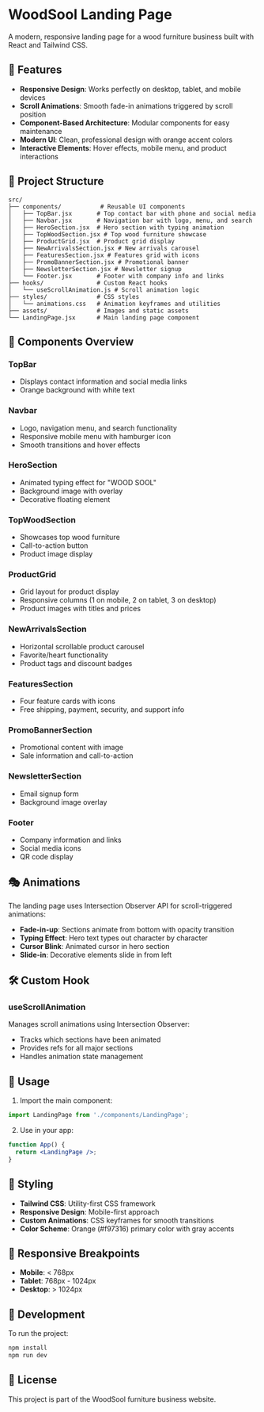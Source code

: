 # WoodSool Landing Page

A modern, responsive landing page for a wood furniture business built with React and Tailwind CSS.

## 🚀 Features

- **Responsive Design**: Works perfectly on desktop, tablet, and mobile devices
- **Scroll Animations**: Smooth fade-in animations triggered by scroll position
- **Component-Based Architecture**: Modular components for easy maintenance
- **Modern UI**: Clean, professional design with orange accent colors
- **Interactive Elements**: Hover effects, mobile menu, and product interactions

## 📁 Project Structure

```
src/
├── components/           # Reusable UI components
│   ├── TopBar.jsx       # Top contact bar with phone and social media
│   ├── Navbar.jsx       # Navigation bar with logo, menu, and search
│   ├── HeroSection.jsx  # Hero section with typing animation
│   ├── TopWoodSection.jsx # Top wood furniture showcase
│   ├── ProductGrid.jsx  # Product grid display
│   ├── NewArrivalsSection.jsx # New arrivals carousel
│   ├── FeaturesSection.jsx # Features grid with icons
│   ├── PromoBannerSection.jsx # Promotional banner
│   ├── NewsletterSection.jsx # Newsletter signup
│   └── Footer.jsx       # Footer with company info and links
├── hooks/               # Custom React hooks
│   └── useScrollAnimation.js # Scroll animation logic
├── styles/              # CSS styles
│   └── animations.css   # Animation keyframes and utilities
├── assets/              # Images and static assets
└── LandingPage.jsx      # Main landing page component
```

## 🎨 Components Overview

### TopBar
- Displays contact information and social media links
- Orange background with white text

### Navbar
- Logo, navigation menu, and search functionality
- Responsive mobile menu with hamburger icon
- Smooth transitions and hover effects

### HeroSection
- Animated typing effect for "WOOD SOOL"
- Background image with overlay
- Decorative floating element

### TopWoodSection
- Showcases top wood furniture
- Call-to-action button
- Product image display

### ProductGrid
- Grid layout for product display
- Responsive columns (1 on mobile, 2 on tablet, 3 on desktop)
- Product images with titles and prices

### NewArrivalsSection
- Horizontal scrollable product carousel
- Favorite/heart functionality
- Product tags and discount badges

### FeaturesSection
- Four feature cards with icons
- Free shipping, payment, security, and support info

### PromoBannerSection
- Promotional content with image
- Sale information and call-to-action

### NewsletterSection
- Email signup form
- Background image overlay

### Footer
- Company information and links
- Social media icons
- QR code display

## 🎭 Animations

The landing page uses Intersection Observer API for scroll-triggered animations:

- **Fade-in-up**: Sections animate from bottom with opacity transition
- **Typing Effect**: Hero text types out character by character
- **Cursor Blink**: Animated cursor in hero section
- **Slide-in**: Decorative elements slide in from left

## 🛠️ Custom Hook

### useScrollAnimation
Manages scroll animations using Intersection Observer:
- Tracks which sections have been animated
- Provides refs for all major sections
- Handles animation state management

## 🎯 Usage

1. Import the main component:
```jsx
import LandingPage from './components/LandingPage';
```

2. Use in your app:
```jsx
function App() {
  return <LandingPage />;
}
```

## 🎨 Styling

- **Tailwind CSS**: Utility-first CSS framework
- **Responsive Design**: Mobile-first approach
- **Custom Animations**: CSS keyframes for smooth transitions
- **Color Scheme**: Orange (#f97316) primary color with gray accents

## 📱 Responsive Breakpoints

- **Mobile**: < 768px
- **Tablet**: 768px - 1024px  
- **Desktop**: > 1024px

## 🔧 Development

To run the project:

```bash
npm install
npm run dev
```

## 📄 License

This project is part of the WoodSool furniture business website. 